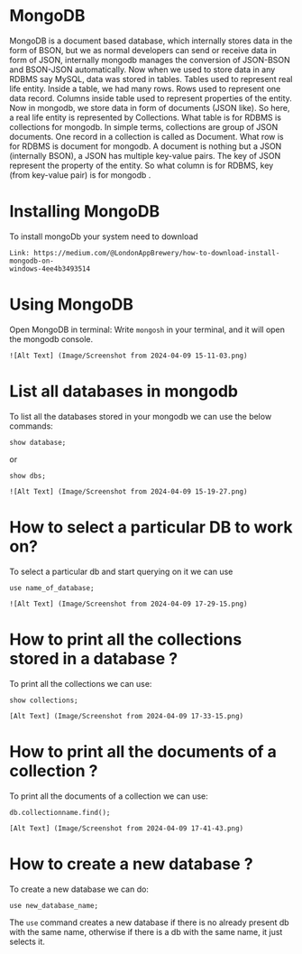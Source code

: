 # MongoDB

MongoDB is a document based database, which internally stores data in the form of
BSON, but we as normal developers can send or receive data in form of JSON,
internally mongodb manages the conversion of JSON-BSON and BSON-JSON
automatically.
Now when we used to store data in any RDBMS say MySQL, data was stored in tables.
Tables used to represent real life entity. Inside a table, we had many rows. Rows used
to represent one data record. Columns inside table used to represent properties of the
entity.
Now in mongodb, we store data in form of documents (JSON like).
So here, a real life entity is represented by Collections. What table is for RDBMS is
collections for mongodb. In simple terms, collections are group of JSON documents.
One record in a collection is called as Document. What row is for RDBMS is document
for mongodb.
A document is nothing but a JSON (internally BSON), a JSON has multiple key-value
pairs. The key of JSON represent the property of the entity. So what column is for
RDBMS, key (from key-value pair) is for mongodb .

# Installing MongoDB
To install mongoDb your system need to download
```
Link: https://medium.com/@LondonAppBrewery/how-to-download-install-mongodb-on-
windows-4ee4b3493514
```
# Using MongoDB

Open MongoDB in terminal:
Write  ``mongosh``  in your terminal, and it will open the mongodb console.

`![Alt Text] (Image/Screenshot from 2024-04-09 15-11-03.png)`

# List all databases in mongodb

To list all the databases stored in your mongodb we can use the below commands:

```
show database;
```
or

```
show dbs;
```
`![Alt Text] (Image/Screenshot from 2024-04-09 15-19-27.png)`

# How to select a particular DB to work on?

To select a particular db and start querying on it we can use
```
use name_of_database;
```

`![Alt Text] (Image/Screenshot from 2024-04-09 17-29-15.png)`

# How to print all the collections stored in a database ?

To print all the collections we can use:
```
show collections;
```

`[Alt Text] (Image/Screenshot from 2024-04-09 17-33-15.png)`

# How to print all the documents of a collection ?

To print all the documents of a collection we can use:
```
db.collectionname.find();
```
`[Alt Text] (Image/Screenshot from 2024-04-09 17-41-43.png)`

# How to create a new database ?
To create a new database we can do:
```
use new_database_name;
```
The ```use``` command creates a new database if there is no already present db with the
same name, otherwise if there is a db with the same name, it just selects it.